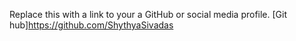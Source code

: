Replace this with a link to your a GitHub or social media profile.
[Git hub]https://github.com/ShythyaSivadas

